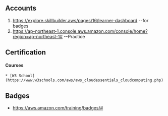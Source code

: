 ## Accounts

1. https://explore.skillbuilder.aws/pages/16/learner-dashboard --for badges
2. https://ap-northeast-1.console.aws.amazon.com/console/home?region=ap-northeast-1# --Practice

## Certification

  #### Courses
    * [W3 School](https://www.w3schools.com/aws/aws_cloudessentials_cloudcomputing.php)
    
## Badges
  * https://aws.amazon.com/training/badges/#
